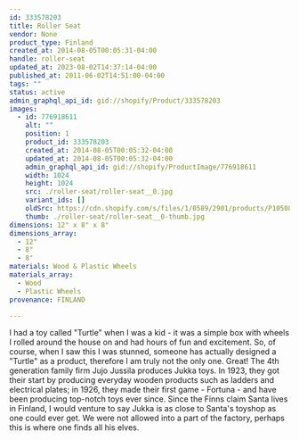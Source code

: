 ```yaml
---
id: 333578203
title: Roller Seat
vendor: None
product_type: Finland
created_at: 2014-08-05T00:05:31-04:00
handle: roller-seat
updated_at: 2023-08-02T14:37:14-04:00
published_at: 2011-06-02T14:51:00-04:00
tags: ""
status: active
admin_graphql_api_id: gid://shopify/Product/333578203
images:
  - id: 776918611
    alt: ""
    position: 1
    product_id: 333578203
    created_at: 2014-08-05T00:05:32-04:00
    updated_at: 2014-08-05T00:05:32-04:00
    admin_graphql_api_id: gid://shopify/ProductImage/776918611
    width: 1024
    height: 1024
    src: ./roller-seat/roller-seat__0.jpg
    variant_ids: []
    oldSrc: https://cdn.shopify.com/s/files/1/0589/2901/products/P1050800.jpeg?v=1407211532
    thumb: ./roller-seat/roller-seat__0-thumb.jpg
dimensions: 12" x 8" x 8"
dimensions_array:
  - 12"
  - 8"
  - 8"
materials: Wood & Plastic Wheels
materials_array:
  - Wood
  - Plastic Wheels
provenance: FINLAND

---
```


I had a toy called "Turtle" when I was a kid - it was a simple box with wheels I rolled around the house on and had hours of fun and excitement. So, of course, when I saw this I was stunned, someone has actually designed a "Turtle" as a product, therefore I am truly not the only one. Great! The 4th generation family firm Jujo Jussila produces Jukka toys. In 1923, they got their start by producing everyday wooden products such as ladders and electrical plates; in 1926, they made their first game - Fortuna - and have been producing top-notch toys ever since. Since the Finns claim Santa lives in Finland, I would venture to say Jukka is as close to Santa's toyshop as one could ever get. We were not allowed into a part of the factory, perhaps this is where one finds all his elves.